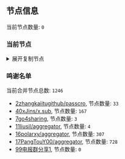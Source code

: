 
## 节点信息
当前节点数量: `0`
### 当前节点
<details>
  <summary>展开复制节点</summary>

    

</details>

### 鸣谢名单
当前合并节点总数: `1246`
- [2zhangkaiitugithub/passcro](https://github.com/zhangkaiitugithub/passcro), 节点数量: `33`
- [40xJins/x.sub](https://github.com/0xJins/x.sub), 节点数量: `167`
- [7go4sharing](https://github.com/go4sharing), 节点数量: `3`
- [11liusil/aggregator](https://github.com/liusil/aggregator), 节点数量: `4`
- [16polarxy/aggregator](https://github.com/polarxy/aggregator), 节点数量: `307`
- [17PangTouY00/aggregator](https://github.com/PangTouY00/aggregator), 节点数量: `728`
- [99电报群分享1](https://github.com/cdddbc/getAirport), 节点数量: `0`


